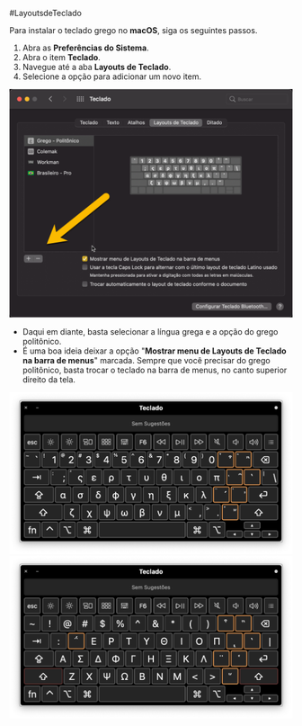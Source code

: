  #LayoutsdeTeclado
 
Para instalar o teclado grego no **macOS**, siga os seguintes passos.  

1. Abra as **Preferências do Sistema**.
2. Abra o item **Teclado**.
3. Navegue até a aba **Layouts de Teclado**.
4. Selecione a opção para adicionar um novo item.

![](./img/teclado/__2020-12-01_23-14-33.png)  

- Daqui em diante, basta selecionar a língua grega e a opção do grego politônico.
- É uma boa ideia deixar a opção "**Mostrar menu de Layouts de Teclado na barra de menus**" marcada. Sempre que você precisar do grego politônico, basta trocar o teclado na barra de menus, no canto superior direito da tela.  

![](./img/teclado/__2020-12-01_23-34-07.png)
![](./img/teclado/__2020-12-01_23-34-30.png)
